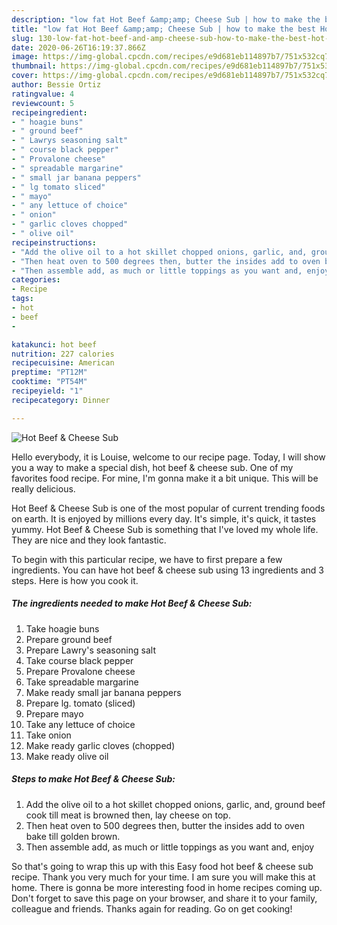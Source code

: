 ```yaml
---
description: "low fat Hot Beef &amp;amp; Cheese Sub | how to make the best Hot Beef &amp;amp; Cheese Sub"
title: "low fat Hot Beef &amp;amp; Cheese Sub | how to make the best Hot Beef &amp;amp; Cheese Sub"
slug: 130-low-fat-hot-beef-and-amp-cheese-sub-how-to-make-the-best-hot-beef-and-amp-cheese-sub
date: 2020-06-26T16:19:37.866Z
image: https://img-global.cpcdn.com/recipes/e9d681eb114897b7/751x532cq70/hot-beef-cheese-sub-recipe-main-photo.jpg
thumbnail: https://img-global.cpcdn.com/recipes/e9d681eb114897b7/751x532cq70/hot-beef-cheese-sub-recipe-main-photo.jpg
cover: https://img-global.cpcdn.com/recipes/e9d681eb114897b7/751x532cq70/hot-beef-cheese-sub-recipe-main-photo.jpg
author: Bessie Ortiz
ratingvalue: 4
reviewcount: 5
recipeingredient:
- " hoagie buns"
- " ground beef"
- " Lawrys seasoning salt"
- " course black pepper"
- " Provalone cheese"
- " spreadable margarine"
- " small jar banana peppers"
- " lg tomato sliced"
- " mayo"
- " any lettuce of choice"
- " onion"
- " garlic cloves chopped"
- " olive oil"
recipeinstructions:
- "Add the olive oil to a hot skillet chopped onions, garlic, and, ground beef cook till meat is browned then, lay cheese on top."
- "Then heat oven to 500 degrees then, butter the insides add to oven bake till golden brown."
- "Then assemble add, as much or little toppings as you want and, enjoy"
categories:
- Recipe
tags:
- hot
- beef
- 

katakunci: hot beef  
nutrition: 227 calories
recipecuisine: American
preptime: "PT12M"
cooktime: "PT54M"
recipeyield: "1"
recipecategory: Dinner

---
```



![Hot Beef &amp; Cheese Sub](https://img-global.cpcdn.com/recipes/e9d681eb114897b7/751x532cq70/hot-beef-cheese-sub-recipe-main-photo.jpg)

Hello everybody, it is Louise, welcome to our recipe page. Today, I will show you a way to make a special dish, hot beef &amp; cheese sub. One of my favorites food recipe. For mine, I'm gonna make it a bit unique. This will be really delicious.



Hot Beef &amp; Cheese Sub is one of the most popular of current trending foods on earth. It is enjoyed by millions every day. It's simple, it's quick, it tastes yummy. Hot Beef &amp; Cheese Sub is something that I've loved my whole life. They are nice and they look fantastic.


To begin with this particular recipe, we have to first prepare a few ingredients. You can have hot beef &amp; cheese sub using 13 ingredients and 3 steps. Here is how you cook it.

<!--inarticleads1-->

##### The ingredients needed to make Hot Beef &amp; Cheese Sub:

1. Take  hoagie buns
1. Prepare  ground beef
1. Prepare  Lawry&#39;s seasoning salt
1. Take  course black pepper
1. Prepare  Provalone cheese
1. Take  spreadable margarine
1. Make ready  small jar banana peppers
1. Prepare  lg. tomato (sliced)
1. Prepare  mayo
1. Take  any lettuce of choice
1. Take  onion
1. Make ready  garlic cloves (chopped)
1. Make ready  olive oil




<!--inarticleads2-->

##### Steps to make Hot Beef &amp; Cheese Sub:

1. Add the olive oil to a hot skillet chopped onions, garlic, and, ground beef cook till meat is browned then, lay cheese on top.
1. Then heat oven to 500 degrees then, butter the insides add to oven bake till golden brown.
1. Then assemble add, as much or little toppings as you want and, enjoy




So that's going to wrap this up with this Easy food hot beef &amp; cheese sub recipe. Thank you very much for your time. I am sure you will make this at home. There is gonna be more interesting food in home recipes coming up. Don't forget to save this page on your browser, and share it to your family, colleague and friends. Thanks again for reading. Go on get cooking!
